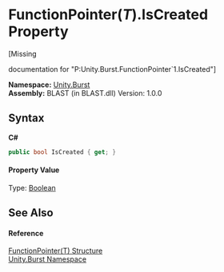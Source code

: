 # FunctionPointer(*T*).IsCreated Property 
 

\[Missing <summary> documentation for "P:Unity.Burst.FunctionPointer`1.IsCreated"\]

**Namespace:**&nbsp;<a href="N_Unity_Burst">Unity.Burst</a><br />**Assembly:**&nbsp;BLAST (in BLAST.dll) Version: 1.0.0

## Syntax

**C#**<br />
``` C#
public bool IsCreated { get; }
```


#### Property Value
Type: <a href="https://docs.microsoft.com/dotnet/api/system.boolean" target="_blank" rel="noopener noreferrer">Boolean</a>

## See Also


#### Reference
<a href="T_Unity_Burst_FunctionPointer_1">FunctionPointer(T) Structure</a><br /><a href="N_Unity_Burst">Unity.Burst Namespace</a><br />